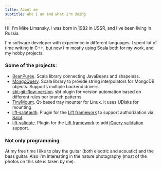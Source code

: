 ```yaml
---
title: About me
subtitle: Who I am and what I'm doing
---
```


Hi! I'm Mike Limansky. I was born in 1982 in USSR, and I've been living in Russia.

I'm software developer with experience in different languages.  I spent lot of time
writing in C++, but now I'm mostly using Scala both for my work, and my hobby projects.

### Some of the projects:

* [BeanPurée](https://github.com/limansky/beanpuree). Scala library connecting JavaBeans
  and shapeless.
* [MongoQuery](https://github.com/limansky/mongoquery). Scala library to provide string
  interpolators for MongoDB objects.  Supports multiple backend drivers.
* [sbt-git-flow-version](https://github.com/limansky/sbt-git-flow-version). sbt plugin
  for version automation based on different rules per branch patterns.
* [TinyMount](https://github.com/limansky/tinymount). Qt-based tray mounter for Linux.
  It uses UDisks for mounting.
* [lift-salatauth](https://github.com/limansky/lift-salatauth). Plugin for the
  [Lift framework]() to support authorization via
  [Salat](https://github.com/novus/salat).
* [lift-validate](https://github.com/limansky/lift-validate). Plugin for the
  [Lift framework]() to add [jQuery validation](http://jqueryvalidation.org/) support.

### Not only programming

At my free time I like to play the guitar (both electric and acoustic) and the
bass guitar.  Also I'm interesting in the nature photography (most of the photos
on this site is taken by me).

[Lift framework]: http://liftweb.net
